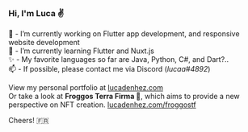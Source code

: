 ### Hi, I'm Luca ✌

🦊 - I’m currently working on Flutter app development, and responsive website development\
🥒 - I’m currently learning Flutter and Nuxt.js\
✨ - My favorite languages so far are Java, Python, C#, and Dart?..\
📫 - If possible, please contact me via Discord (*lucaa#4892*)

View my personal portfolio at [lucadenhez.com](https://lucadenhez.com)\
Or take a look at **Froggos Terra Firma 🐸**, which aims to provide a new perspective on NFT creation. [lucadenhez.com/froggostf](https://lucadenhez.com/froggostf)

Cheers! 🇫🇷

<!--**lucadenhez/lucadenhez** is a ✨ _special_ ✨ repository because its `README.md` (this file) appears on your GitHub profile.-->
